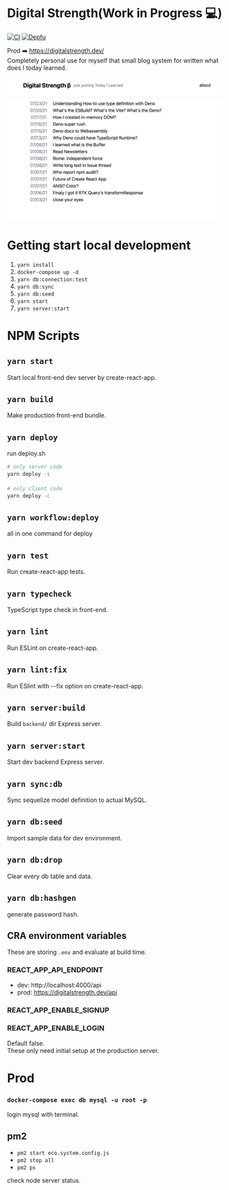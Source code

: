 # Digital Strength(Work in Progress 💻)

[![CI](https://github.com/laststance/digital-strength/actions/workflows/ci.yml/badge.svg)](https://github.com/laststance/digital-strength/actions/workflows/ci.yml)
[![Depfu](https://badges.depfu.com/badges/21dd00bdaefaebe1957173b9bb2eba6f/overview.svg)](https://depfu.com/github/laststance/digital-strength?project_id=17741)

Prod ➡️ https://digitalstrength.dev/  
Completely personal use for myself that small blog system for written what does I today learned.

![img](./image.png)


# Getting start local development

1. `yarn install`
2. `docker-compose up -d`
3. `yarn db:connection:test`
4. `yarn db:sync`
5. `yarn db:seed`
6. `yarn start`
7. `yarn server:start`

# NPM Scripts

## `yarn start`

Start local front-end dev server by create-react-app.

## `yarn build`

Make production front-end bundle.

## `yarn deploy`

run deploy.sh

```bash
# only server code
yarn deploy -s

# only client code
yarn deploy -c
```

## `yarn workflow:deploy`

all in one command for deploy

## `yarn test`

Run create-react-app tests.

## `yarn typecheck`

TypeScript type check in front-end.

## `yarn lint`

Run ESLint on create-react-app.

## `yarn lint:fix`

Run ESlint with --fix option on create-react-app.

## `yarn server:build`

Build `backend/` dir Express server.

## `yarn server:start`

Start dev backend Express server.

## `yarn sync:db`

Sync sequelize model definition to actual MySQL.

## `yarn db:seed`

Import sample data for dev environment.

## `yarn db:drop`

Clear every db table and data.

## `yarn db:hashgen`

generate password hash.

## CRA environment variables
These are storing `.env` and evaluate at build time.

### REACT_APP_API_ENDPOINT
- dev: http://localhost:4000/api
- prod: https://digitalstrength.dev/api


### REACT_APP_ENABLE_SIGNUP
### REACT_APP_ENABLE_LOGIN

Default false.  
These only need initial setup at the production server. 

# Prod

### `docker-compose exec db mysql -u root -p`

login mysql with terminal.

## pm2

- `pm2 start eco.system.config.js`
- `pm2 stop all`
- `pm2 ps`

check node server status.
